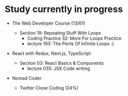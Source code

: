 # Study currently in progress

  - The Web Developer Course (13/61)
    - Section 19: Repeating Stuff With Loops
      - Coding Practice 32: More For Loops Practice
      - lecture 193: The Perils Of Infinite Loops :(

  - React with Redux, Next.js, TypeScript
    - Section 03: React Basics & Components
      - lecture 035: JSX Code writing

  - Nomad Coder
    - Twitter Clone Coding (24%)
